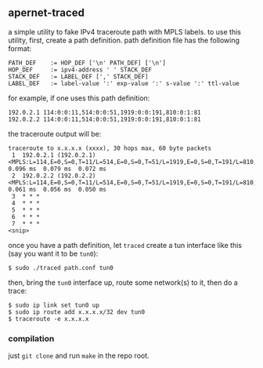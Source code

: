 apernet-traced
---

a simple utility to fake IPv4 traceroute path with MPLS labels. to use this utility, first, create a path definition. path definition file has the following format:

```
PATH_DEF    := HOP_DEF ['\n' PATH_DEF] ['\n']
HOP_DEF     := ipv4-address ' ' STACK_DEF
STACK_DEF   := LABEL_DEF [',' STACK_DEF]
LABEL_DEF   := label-value ':' exp-value ':' s-value ':' ttl-value
```

for example, if one uses this path definition:

```
192.0.2.1 114:0:0:11,514:0:0:51,1919:0:0:191,810:0:1:81
192.0.2.2 114:0:0:11,514:0:0:51,1919:0:0:191,810:0:1:81
```

the traceroute output will be:

```
traceroute to x.x.x.x (xxxx), 30 hops max, 60 byte packets
 1  192.0.2.1 (192.0.2.1) <MPLS:L=114,E=0,S=0,T=11/L=514,E=0,S=0,T=51/L=1919,E=0,S=0,T=191/L=810,E=0,S=1,T=81>  0.096 ms  0.079 ms  0.072 ms
 2  192.0.2.2 (192.0.2.2) <MPLS:L=114,E=0,S=0,T=11/L=514,E=0,S=0,T=51/L=1919,E=0,S=0,T=191/L=810,E=0,S=1,T=81>  0.061 ms  0.056 ms  0.050 ms
 3  * * *
 4  * * *
 5  * * *
 6  * * *
 7  * * *
<snip>
```

once you have a path definition, let `traced` create a tun interface like this (say you want it to be `tun0`):

```
$ sudo ./traced path.conf tun0
```

then, bring the `tun0` interface up, route some network(s) to it, then do a trace:

```
$ sudo ip link set tun0 up
$ sudo ip route add x.x.x.x/32 dev tun0
$ traceroute -e x.x.x.x
```

### compilation

just `git clone` and run `make` in the repo root.